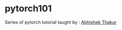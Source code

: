 # pytorch101

Series of pytorch tutorial taught by : [Abhishek Thakur](https://www.youtube.com/watch?v=_R-mvKBD5U8&list=PL98nY_tJQXZln8spB5uTZdKN08mYGkOf2&ab_channel=AbhishekThakur)
